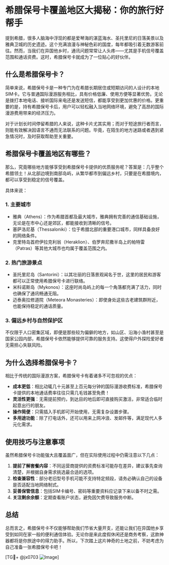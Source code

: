 # 希腊保号卡覆盖地区大揭秘：你的旅行好帮手

提到希腊，很多人脑海中浮现的都是爱琴海的湛蓝海水、圣托里尼的日落美景以及雅典卫城的历史遗迹。这个充满浪漫与神秘色彩的国度，每年都吸引着无数游客前往。然而，当我们在异国他乡时，通讯问题常常让人头疼——尤其是手机信号覆盖范围和通话资费。这时，希腊保号卡就成为了一位贴心的好伙伴。

## 什么是希腊保号卡？

简单来说，希腊保号卡是一种专门为在希腊长期居住或短期访问的人设计的本地SIM卡。它与普通国际漫游服务相比，具有价格低廉、使用方便等显著优势。无论是拨打本地电话、接听国际来电还是发送短信，都能享受到更加优惠的价格。更重要的是，持有希腊保号卡后，用户可以轻松融入当地网络环境，避免了高昂的国际漫游费用带来的经济压力。

对于计划长时间停留希腊的人来说，这种卡片尤其实用；而对于短途旅行者而言，则能有效解决因语言不通而无法联系的问题。毕竟，在陌生的地方迷路或者遇到紧急情况时，及时获取帮助至关重要。

## 希腊保号卡覆盖地区有哪些？

那么，究竟哪些地方能够享受到希腊保号卡提供的优质服务呢？答案是：几乎整个希腊领土！从北部边境到南部岛屿，从繁华都市到偏远乡村，只要是在希腊境内，都可以享受到稳定的信号覆盖。

具体来说：

### 1. **主要城市**
   - 雅典（Athens）：作为希腊首都及最大城市，雅典拥有完善的通信基础设施，无论是在市中心还是郊区，都能接收到清晰的信号。
   - 塞萨洛尼基（Thessaloniki）：位于希腊北部的重要港口城市，同样具备良好的网络条件。
   - 克里特岛首府伊拉克利翁（Heraklion）、伯罗奔尼撒半岛上的帕特雷（Patras）等其他大城市也均属于覆盖范围之内。

### 2. **热门旅游景点**
   - 圣托里尼岛（Santorini）：以其壮丽的日落景观闻名于世，这里的居民和游客都可以正常使用希腊保号卡进行联络。
   - 米科诺斯岛（Mykonos）：这座时尚岛屿上的每一个角落都充满了活力，同时也确保了通讯畅通无阻。
   - 迈泰奥拉修道院（Meteora Monasteries）：即使身处这些古老建筑群附近，也能保持稳定的通话质量。

### 3. **偏远乡村与自然保护区**
   不仅限于人口密集区域，即便是那些较为偏僻的地方，如山区、沿海小渔村甚至是国家公园内部，希腊保号卡依然能够提供可靠的服务支持。这使得户外探险爱好者无需担心失联风险。

## 为什么选择希腊保号卡？

相比于传统的国际漫游方案，希腊保号卡有着诸多不可忽视的优点：

- **成本更低**：相比动辄几十元甚至上百元每分钟的国际漫游收费标准，希腊保号卡提供的本地通话费率往往只需几毛钱甚至免费！
- **灵活性更强**：无需提前预约，到达目的地后即可直接购买激活，非常适合临时起意出行的朋友。
- **操作简便**：只需插入手机即可开始使用，无需复杂设置步骤。
- **多用途功能**：除了打电话外，还可以用来上网冲浪、发邮件等，满足现代人多元化需求。

## 使用技巧与注意事项

虽然希腊保号卡功能强大且覆盖面广，但在实际使用过程中仍需注意以下几点：

1. **提前了解套餐内容**：不同运营商提供的资费标准可能存在差异，建议事先查询清楚，并根据自身需求挑选最合适的选项。
2. **检查兼容性**：部分老旧型号手机可能不支持特定频段，请务必确认自己的设备是否适配当地网络制式。
3. **妥善保管信息**：包括SIM卡编号、密码等重要资料应记录下来以备不时之需。
4. **关注剩余余额**：定期查看账户状态，避免因欠费导致服务中断。

## 总结

总而言之，希腊保号卡不仅能够帮助我们节省大量开支，还能让我们在异国他乡享受到如同在家一般的便利通信体验。无论你是来此度假休闲还是商务考察，这款神器都将是你旅途中的得力助手。所以，下次踏上这片神奇的土地之前，不妨考虑为自己准备一张希腊保号卡吧！

[TG💪+ @jx0703 ![Image](https://github.com/user-attachments/assets/dbca1d08-cadb-493c-b0ec-ad6f7a83f270)]